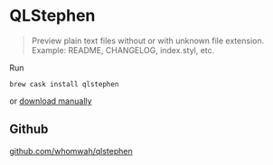 # QLStephen

> Preview plain text files without or with unknown file extension. Example: README, CHANGELOG, index.styl, etc.

Run 

```shell
brew cask install qlstephen
```

 or [download manually](https://github.com/whomwah/qlstephen/releases/latest)

## Github
[github.com/whomwah/qlstephen](https://github.com/whomwah/qlstephen)
